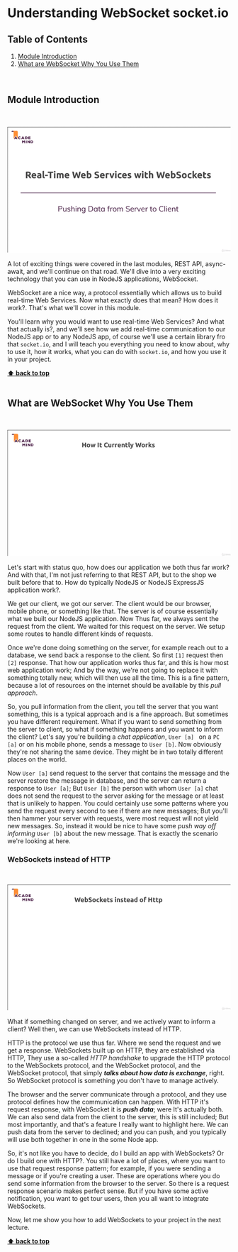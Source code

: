 # Understanding WebSocket socket.io

## Table of Contents
1. [Module Introduction](#module-introduction)
2. [What are WebSocket Why You Use Them](#what-are-websocket-why-you-use-them)

<br/>

## Module Introduction
<br/>

![chapter-26-1.gif](./images/gif/chapter-26-1.gif "Module Introduction")
<br/>

A lot of exciting things were covered in the last modules, REST API,
async-await, and we'll continue on that road. We'll dive into a very exciting
technology that you can use in NodeJS applications, WebSocket.

WebSocket are a nice way, a protocol essentially which allows us to build
real-time Web Services. Now what exactly does that mean? How does it work?.
That's what we'll cover in this module.

You'll learn why you would want to use real-time Web Services? And what that
actually is?, and we'll see how we add real-time communication to our NodeJS app
or to any NodeJS app, of course we'll use a certain library fro that
`socket.io`, and I will teach you everything you need to know about, why to use
it, how it works, what you can do with `socket.io`, and how you use it in your
project.

**[⬆ back to top](#table-of-contents)**
<br/>
<br/>

## What are WebSocket Why You Use Them
<br/>

![chapter-26-2.gif](./images/gif/chapter-26-2.gif "How It currently works")
<br/>

Let's start with status quo, how does our application we both thus far work? And
with that, I'm not just referring to that REST API, but to the shop we built
before that to. How do typically NodeJS or NodeJS ExpressJS application work?.

We get our client, we got our server. The client would be our browser, mobile
phone, or something like that. The server is of course essentially what we built
our NodeJS application. Now Thus far, we always sent the request from the
client. We waited for this request on the server. We setup some routes to handle
different kinds of requests.

Once we're done doing something on the server, for example reach out to
a database, we send back a response to the client. So first `[1]` request then
`[2]` response. That how our application works thus far, and this is how most
web application work; And by the way, we're not going to replace it with
something totally new, which will then use all the time. This is a fine pattern,
because a lot of resources on the internet should be available by this _pull
approach_.

So, you pull information from the client, you tell the server that you want
something, this is a typical approach and is a fine approach. But sometimes you
have different requirement. What if you want to send something from the server
to client, so what if something happens and you want to inform the client? Let's
say you're building a _chat application_, `User [a] ` on a `PC [a]` or on his
mobile phone, sends a message to `User [b]`. Now obviously they're not sharing the
same device. They might be in two totally different places on the world.

Now `User [a]` send request to the server that contains the message and the
server restore the message in database, and the server can return a response to
`User [a]`; But `User [b]` the person with whom `User [a]` chat does not send
the request to the server asking for the message or at least that is unlikely to
happen. You could certainly use some patterns where you send the request every
second to see if there are new messages; But you'll then hammer your server with
requests, were most request will not yield new messages.  So, instead it would
be nice to have some _push way off informing_ `User [b]` about the new message.
That is exactly the scenario we're looking at here.

### WebSockets instead of HTTP
<br/>

![chapter-26-3.gif](./images/gif/chapter-26-3.gif "WebSocket instead of HTTP")
<br/>

What if something changed on server, and we actively want to inform a client?
Well then, we can use WebSockets instead of HTTP.

HTTP is the protocol we use thus far. Where we send the request and we get
a response. WebSockets built up on HTTP, they are established via HTTP, They use
a so-called _HTTP handshake_ to upgrade the HTTP protocol to the WebSockets
protocol, and the WebSocket protocol, and the WebSocket protocol, that simply
**_talks about how data is exchange_**, right. So WebSocket protocol is
something you don't have to manage actively.

The browser and the server communicate through a protocol, and they use protocol
defines how the communication can happen. With HTTP it's request response, with
WebSocket it is **_push data_**; were It's actually both. We can also send data
from the client to the server, this is still included; But most importantly, and
that's a feature I really want to highlight here. We can push data from the
server to declined; and you can push, and you typically will use both together
in one in the some Node app.

So, it's not like you have to decide, do I build an app with WebSockets? Or do
I build one with HTTP?. You still have a lot of places, where you want to use
that request response pattern; for example, if you were sending a message or if
you're creating a user. These are operations where you do send some information
from the browser to the server. So there is a request response scenario makes
perfect sense. But if you have some active notification, you want to get tour
users, then you all want to integrate WebSockets.

Now, let me show you how to add WebSockets to your project in the next lecture.

**[⬆ back to top](#table-of-contents)**
<br/>
<br/>
